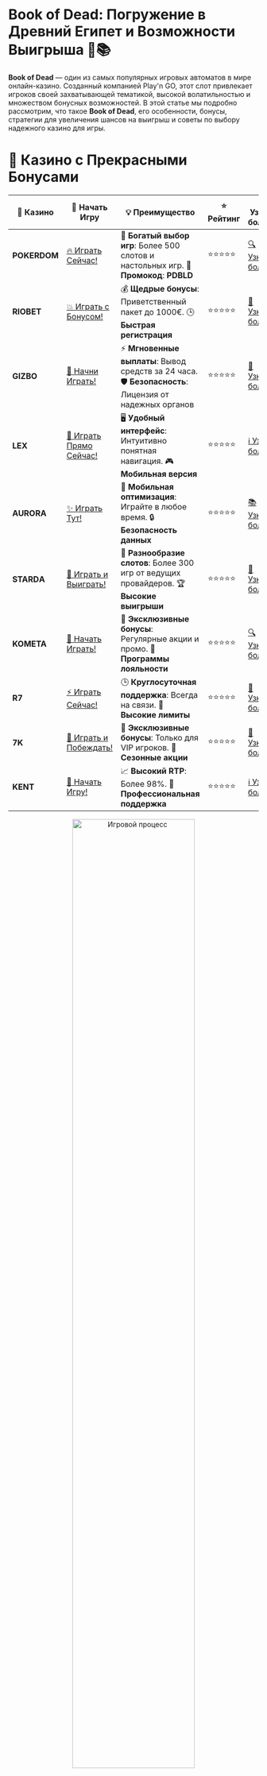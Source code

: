 # **Book of Dead: Погружение в Древний Египет и Возможности Выигрыша 🎰📚**

**Book of Dead** — один из самых популярных игровых автоматов в мире онлайн-казино. Созданный компанией Play'n GO, этот слот привлекает игроков своей захватывающей тематикой, высокой волатильностью и множеством бонусных возможностей. В этой статье мы подробно рассмотрим, что такое **Book of Dead**, его особенности, бонусы, стратегии для увеличения шансов на выигрыш и советы по выбору надежного казино для игры.

# 🌟 Казино с Прекрасными Бонусами

| 🎲 **Казино** | 🔗 **Начать Игру** | 💡 **Преимущество** | ⭐ **Рейтинг** | 🔗 **Узнать больше** | 🆕 **Новая информация** |
|--------------|---------------------|---------------------|----------------|----------------------|-------------------------|
| **POKERDOM**  | [🔥 Играть Сейчас!](https://brandplay.link/4k77v2yx) | 🎉 **Богатый выбор игр**: Более 500 слотов и настольных игр. 🎁 **Промокод**: **PDBLD** | ⭐⭐⭐⭐⭐ | [🔍 Узнать больше](https://brandplay.link/4k77v2yx) | 🏆 **Победители турниров** получают эксклюзивные подарки! |
| **RIOBET**    | [💥 Играть с Бонусом!](https://brandplay.link/7xBLTPyj) | 💰 **Щедрые бонусы**: Приветственный пакет до 1000€. 🕒 **Быстрая регистрация** | ⭐⭐⭐⭐⭐ | [📖 Узнать больше](https://brandplay.link/7xBLTPyj) | 💬 **Поддержка 24/7** для комфортной игры в любое время! |
| **GIZBO**     | [🚀 Начни Играть!](https://brandplay.link/bprXw4YV) | ⚡ **Мгновенные выплаты**: Вывод средств за 24 часа. 🛡️ **Безопасность**: Лицензия от надежных органов | ⭐⭐⭐⭐⭐ | [📝 Узнать больше](https://brandplay.link/bprXw4YV) | 🔒 **SSL-шифрование** для максимальной безопасности данных игроков. |
| **LEX**       | [💎 Играть Прямо Сейчас!](https://brandplay.link/zW4hdDFV) | 🖥️ **Удобный интерфейс**: Интуитивно понятная навигация. 🎮 **Мобильная версия** | ⭐⭐⭐⭐⭐ | [ℹ️ Узнать больше](https://brandplay.link/zW4hdDFV) | 📱 **Поддержка всех мобильных устройств** для удобства игры в любом месте. |
| **AURORA**    | [✨ Играть Тут!](https://10trafic-stat2.com/click/668546556bcc6313411604bd/6766/13032/subaccount) | 📱 **Мобильная оптимизация**: Играйте в любое время. 🔒 **Безопасность данных** | ⭐⭐⭐⭐⭐ | [📚 Узнать больше](https://10trafic-stat2.com/click/668546556bcc6313411604bd/6766/13032/subaccount) | 🌍 **Международная лицензия** на деятельность в разных странах. |
| **STARDА**    | [🎉 Играть и Выиграть!](https://brandplay.link/fB7xwRFL) | 🎰 **Разнообразие слотов**: Более 300 игр от ведущих провайдеров. 🏆 **Высокие выигрыши** | ⭐⭐⭐⭐⭐ | [🔎 Узнать больше](https://brandplay.link/fB7xwRFL) | 🎉 **Ежемесячные турниры** с крупными призами! |
| **KOMETA**    | [🎁 Начать Играть!](https://brandplay.link/8ZymQJV8) | 🎁 **Эксклюзивные бонусы**: Регулярные акции и промо. 🔄 **Программы лояльности** | ⭐⭐⭐⭐⭐ | [🔍 Узнать больше](https://brandplay.link/8ZymQJV8) | 🌟 **Персонализированные предложения** для долгосрочных игроков. |
| **R7**        | [⚡ Играть Сейчас!](https://brandplay.link/bMd3Yjsw) | 🕒 **Круглосуточная поддержка**: Всегда на связи. 💸 **Высокие лимиты** | ⭐⭐⭐⭐⭐ | [📖 Узнать больше](https://brandplay.link/bMd3Yjsw) | 🎯 **Рейтинг игроков** для лучших участников. |
| **7K**        | [🎯 Играть и Побеждать!](https://brandplay.link/BvQyFShp) | 🌟 **Эксклюзивные бонусы**: Только для VIP игроков. 🎉 **Сезонные акции** | ⭐⭐⭐⭐⭐ | [📝 Узнать больше](https://brandplay.link/BvQyFShp) | 🥇 **Особые привилегии** для постоянных игроков. |
| **KENT**      | [🔑 Начать Игру!](https://brandplay.link/Fv2WP3js) | 📈 **Высокий RTP**: Более 98%. 💼 **Профессиональная поддержка** | ⭐⭐⭐⭐⭐ | [ℹ️ Узнать больше](https://brandplay.link/Fv2WP3js) | 💬 **Поддержка на нескольких языках** для удобства игроков. |

<div align="center"> <img src="https://i.pinimg.com/originals/1d/b3/25/1db325483acbe642c6d4e6fdd73a4988.gif" alt="Игровой процесс" width="70%"> </div>
---

# 🚀 Быстрые Выигрыши и Поддержка

| 🎲 **Казино** | 🔗 **Начать Игру** | 💡 **Преимущество** | ⭐ **Рейтинг** | 🔗 **Узнать больше** | 🆕 **Новая информация** |
|--------------|---------------------|---------------------|----------------|----------------------|-------------------------|
| **GAMA**      | [🎯 Играть Прямо Сейчас!](https://brandplay.link/j6NMKsDz) | 🔍 **Интуитивный интерфейс**: Легкость использования. 🏅 **Престижные турниры** | ⭐⭐⭐⭐☆ | [🔎 Узнать больше](https://brandplay.link/j6NMKsDz) | 🏆 **Турниры с большими призами** каждый месяц. |
| **ONION**     | [💥 Играть и Выигрывать!](https://brandplay.link/zBGRVpQ9) | 🤑 **Низкие ставки**: Идеально для начинающих. 🔄 **Быстрые выводы** | ⭐⭐⭐⭐☆ | [🔍 Узнать больше](https://brandplay.link/zBGRVpQ9) | 🎮 **Казино для новичков** с простыми правилами. |
| **ЧЕМПИОН**   | [🏅 Играть в Турнире!](https://temon-gter.cfd/go/lRq?p80412p304504pcc44t17455) | 🏅 **Лояльная программа**: Награды за активность. 🎁 **Ежемесячные бонусы** | ⭐⭐⭐⭐☆ | [📖 Узнать больше](https://temon-gter.cfd/go/lRq?p80412p304504pcc44t17455) | 🥇 **Турниры и лояльность** — каждый шаг вознаграждается. |
| **VAVADA**    | [🚀 Играть Без Ожидания!](https://vavadapartner.pro/?promo=ea5c9275-6854-4505-94fc-95ab18221945-linkb2) | 🚀 **Быстрая регистрация**: Начните играть мгновенно. 🔐 **Безопасные транзакции** | ⭐⭐⭐⭐☆ | [📝 Узнать больше](https://vavadapartner.pro/?promo=ea5c9275-6854-4505-94fc-95ab18221945-linkb2) | 🏆 **Программа для новых игроков** с бонусами за регистрацию. |
| **FRIENDS**   | [🎉 Играть и Развлекаться!](https://gofriends.mba/linkb2) | 🤝 **Социальные игры**: Играйте с друзьями. 🌐 **Мультиплатформенность** | ⭐⭐⭐⭐☆ | [ℹ️ Узнать больше](https://gofriends.mba/linkb2) | 🎮 **Играйте с друзьями** и зарабатывайте бонусы за совместные действия. |
| **1WIN**      | [⚡ Играть и Выигрывать!](https://brandplay.link/smXVpBbG) | 🏆 **Спортивные ставки**: Широкий выбор видов спорта. 💵 **Высокие коэффициенты** | ⭐⭐⭐⭐☆ | [📚 Узнать больше](https://brandplay.link/smXVpBbG) | ⚽ **Бонусы на спортивные ставки** для активных игроков. |
| **DRIP**      | [💥 Играть Сразу!](https://drp-ircp01.com/c07e6a3db) | 🌐 **Инновационные игры**: Новейшие игровые технологии. 🛡️ **Высокая безопасность** | ⭐⭐⭐⭐☆ | [🔎 Узнать больше](https://drp-ircp01.com/c07e6a3db) | 🔧 **Инновационные функции** для удобства игры. |
| **JOYCASINO** | [🎰 Играть И Побеждать!](https://rpc30.call2me.pro/?/ru/registration?apkpop=0&partner=p24970p3291217pc98f) | 🎁 **Приятные бонусы**: Ежедневные акции и подарки. 🕹️ **Разнообразие игр** | ⭐⭐⭐⭐☆ | [🔍 Узнать больше](https://rpc30.call2me.pro/?/ru/registration?apkpop=0&partner=p24970p3291217pc98f) | 🎉 **Щедрые фриспины** для новых игроков. |
| **PLAYFORTUNA** | [🔥 Играть С Бонусом!](https://fortunapromo.net/alt/playfortuna/registration?0dc4a9362a71feb7e3f165fb8e766f70) | 🎉 **Регулярные акции**: Бонусы, фриспины и многое другое. 🏅 **Турниры** | ⭐⭐⭐⭐☆ | [📚 Узнать больше](https://fortunapromo.net/alt/playfortuna/registration?0dc4a9362a71feb7e3f165fb8e766f70) | 🎯 **Выгодные предложения** на популярные игры. |
| **SYKAA**     | [💸 Играть Сейчас!](https://s-two-way.com/?source=linkb2&pid=30697) | 💸 **Доступные ставки**: Идеально для новичков. 🎁 **Щедрые бонусы** | ⭐⭐⭐⭐☆ | [🔍 Узнать больше](https://s-two-way.com/?source=linkb2&pid=30697) | 💥 **Акции с большими бонусами** для новичков и опытных игроков. |

<div align="center"> <img src="https://i.pinimg.com/originals/1d/b3/25/1db325483acbe642c6d4e6fdd73a4988.gif" alt="Игровой процесс" width="70%"> </div>
---

# 💸 Казино с Привлекательными Программами Лояльности

| 🎲 **Казино** | 🔗 **Начать Игру** | 💡 **Преимущество** | ⭐ **Рейтинг** | 🔗 **Узнать больше** | 🆕 **Новая информация** |
|--------------|---------------------|---------------------|----------------|----------------------|-------------------------|
| **KOMETA**    | [🎯 Начни Играть!](https://brandplay.link/8ZymQJV8) | 🎁 **Эксклюзивные бонусы**: Регулярные акции и промо. 🔄 **Программы лояльности** | ⭐⭐⭐⭐⭐ | [🔍 Узнать больше](https://brandplay.link/8ZymQJV8) | 🌟 **Персонализированные предложения** для долгосрочных игроков. |
| **1Xslots**   | [🏅 Играть Прямо Сейчас!](https://brandplay.link/hSB1khtr) | 🎉 **Множество акций**: Еженедельные бонусы и турниры. 🛡️ **Безопасность** | ⭐⭐⭐⭐⭐ | [📚 Узнать больше](https://brandplay.link/hSB1khtr) | 🏅 **Награды за активность**: участники программы лояльности получают специальные привилегии. |
| **R7**        | [🚀 Играть Сейчас!](https://brandplay.link/bMd3Yjsw) | 🕒 **Круглосуточная поддержка**: Всегда на связи. 💸 **Высокие лимиты** | ⭐⭐⭐⭐⭐ | [📖 Узнать больше](https://brandplay.link/bMd3Yjsw) | 💬 **VIP-поддержка** для постоянных игроков с приоритетом. |


![Book of Dead](https://schaeffers-cdn.s3.amazonaws.com/images/default-source/schaeffers-cdn-images/default-images/sectors/bigstock-casino-gambling-concept-with-f-369012793.jpg?sfvrsn=493ad806_4)

## 📖 Что Такое Book of Dead?

**Book of Dead** — это видеослот с 5 барабанами и 10 линиями выплат, погружающий игроков в атмосферу древнего Египта. Главный герой игры, Ричард Уайт, отправляется в путешествие вместе с богиней Анубисом, чтобы открыть тайны египетских сокровищ. Игра предлагает увлекательный геймплей, яркую графику и множество бонусных функций, которые делают её одной из лучших на рынке.

## 🎰 Особенности Игры Book of Dead

### 🌀 Тематика и Дизайн

**Book of Dead** поражает своей детализированной графикой и атмосферой древнего Египта. Символы игры включают фараонов, Анубиса, сокровища и, конечно же, саму книгу мёртвых, которая выполняет роль как дикого символа, так и символа разброса.

### 🔄 Бонусные Раунды

Одной из ключевых особенностей **Book of Dead** являются бонусные раунды, которые значительно увеличивают шансы на выигрыш:
- **Бесплатные Спины**: Три или более символа книги активируют режим бесплатных спинов. Перед началом спинов случайным образом выбирается расширяющийся символ, который может занимать весь барабан и увеличивать выигрышные комбинации.
- **Расширяющиеся Символы**: Во время бесплатных спинов один символ выбирается для расширения, что может привести к большим выигрышам.

### 📈 Высокая Волатильность

**Book of Dead** характеризуется высокой волатильностью, что означает, что выигрыши могут быть редкими, но крупными. Это делает игру особенно привлекательной для игроков, ищущих большие выигрыши.

## 💰 Бонусы и Акции в Book of Dead

### 🎁 Приветственные Бонусы

Многие онлайн-казино предлагают приветственные бонусы для новых игроков, которые хотят попробовать **Book of Dead**. Эти бонусы могут включать:
- **Бонус на Первый Депозит**: Дополнительные средства для игры.
- **Бездепозитные Бонусы**: Бесплатные спины без необходимости внесения депозита.

### 🆓 Бесплатные Спины

Бесплатные спины — отличная возможность увеличить свой банкролл и выиграть реальные деньги без дополнительных вложений. В режиме бесплатных спинов увеличенные шансы на появление расширяющегося символа делают игру ещё более захватывающей.

### 📈 Программы Лояльности

Постоянные игроки могут воспользоваться программами лояльности, которые предлагают дополнительные бонусы, фриспины и эксклюзивные предложения.

## 📱 Мобильная Совместимость

**Book of Dead** доступен на всех популярных мобильных устройствах, включая смартфоны и планшеты. Мобильная версия игры сохраняет все её особенности и обеспечивает плавный игровой процесс на любом экране.

## 📊 Стратегии для Увеличения Шансов на Выигрыш

Хотя **Book of Dead** в значительной степени зависит от удачи, существуют стратегии, которые могут помочь повысить ваши шансы на выигрыш:
- **Управление Банкроллом**: Определите лимиты на игру и придерживайтесь их, чтобы избежать перерасхода средств.
- **Изучение Правил**: Понимание механики игры и бонусных функций поможет вам принимать более обоснованные решения.
- **Использование Бонусов**: Максимально используйте доступные бонусы и бесплатные спины для увеличения своих шансов на выигрыш.
- **Выбор Подходящей Ставки**: Регулируйте размер ставок в зависимости от вашего банкролла и стратегии.

## 🛡 Безопасность и Ответственная Игра

Выбирая онлайн-казино для игры в **Book of Dead**, убедитесь, что оно обладает лицензией от авторитетного регулятора, такого как Мальтийская игровая ассоциация или Комиссия по азартным играм Великобритании. Надежные казино обеспечивают безопасность личных данных и предлагают инструменты для ответственной игры, такие как установка лимитов депозитов и возможность самоисключения.

## 🏆 Как Выбрать Надежное Казино для Игры в Book of Dead?

При выборе казино для игры в **Book of Dead** обратите внимание на следующие факторы:
- **Лицензия и Регулирование**: Убедитесь в наличии лицензии от признанного регулятора.
- **Репутация Казино**: Изучите отзывы игроков и рейтинг казино.
- **Бонусы и Акции**: Ищите казино с привлекательными бонусами и регулярными акциями.
- **Разнообразие Игр**: Выбирайте казино, предлагающее широкий выбор игр от различных провайдеров.
- **Методы Оплаты**: Убедитесь в наличии удобных и быстрых методов пополнения и вывода средств.
- **Техническая Поддержка**: Качественная поддержка должна быть доступна 24/7 через чат, электронную почту или телефон.

## 📝 Заключение

**Book of Dead** — это захватывающий игровой автомат, который предлагает уникальный опыт погружения в мир древнего Египта с возможностью выиграть реальные деньги. Выбирая надежное онлайн-казино, внимательно изучайте его предложения, условия и отзывы, чтобы обеспечить себе безопасный и приятный игровой опыт. Не забывайте играть ответственно и наслаждаться процессом!

✨ Удачи вам в мире онлайн-азарта! 🎉🎰💸
